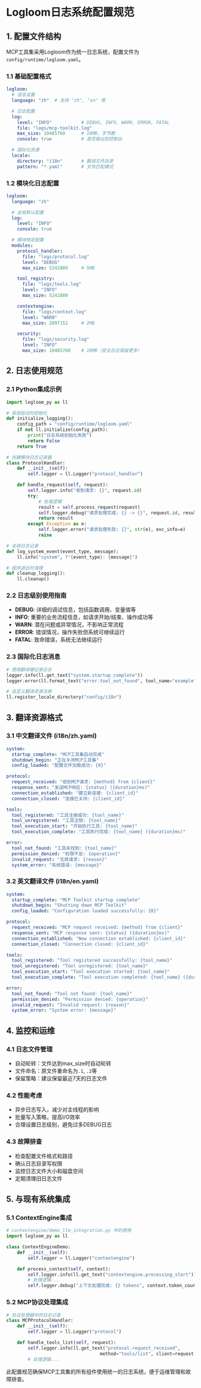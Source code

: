 # Logloom日志系统配置规范

## 1. 配置文件结构

MCP工具集采用Logloom作为统一日志系统，配置文件为`config/runtime/logloom.yaml`。

### 1.1 基础配置格式
```yaml
logloom:
  # 语言设置
  language: "zh"  # 支持 "zh", "en" 等

  # 日志配置
  log:
    level: "INFO"           # DEBUG, INFO, WARN, ERROR, FATAL
    file: "logs/mcp-toolkit.log"
    max_size: 10485760      # 10MB，字节数
    console: true           # 是否输出到控制台

  # 国际化资源
  locale:
    directory: "i18n"       # 翻译文件目录
    pattern: "*.yaml"       # 文件匹配模式
```

### 1.2 模块化日志配置
```yaml
logloom:
  language: "zh"

  # 全局默认配置
  log:
    level: "INFO"
    console: true

  # 模块特定配置
  modules:
    protocol_handler:
      file: "logs/protocol.log"
      level: "DEBUG"
      max_size: 5242880     # 5MB

    tool_registry:
      file: "logs/tools.log"
      level: "INFO"
      max_size: 5242880

    contextengine:
      file: "logs/context.log"
      level: "WARN"
      max_size: 2097152     # 2MB

    security:
      file: "logs/security.log"
      level: "INFO"
      max_size: 10485760    # 10MB（安全日志保留更多）
```

## 2. 日志使用规范

### 2.1 Python集成示例
```python
import logloom_py as ll

# 系统启动时初始化
def initialize_logging():
    config_path = "config/runtime/logloom.yaml"
    if not ll.initialize(config_path):
        print("日志系统初始化失败")
        return False
    return True

# 创建模块日志记录器
class ProtocolHandler:
    def __init__(self):
        self.logger = ll.Logger("protocol_handler")

    def handle_request(self, request):
        self.logger.info("收到请求: {}", request.id)
        try:
            # 处理逻辑
            result = self.process_request(request)
            self.logger.debug("请求处理完成: {} -> {}", request.id, result.status)
            return result
        except Exception as e:
            self.logger.error("请求处理失败: {}", str(e), exc_info=e)
            raise

# 全局日志记录
def log_system_event(event_type, message):
    ll.info("system", f"{event_type}: {message}")

# 程序退出时清理
def cleanup_logging():
    ll.cleanup()
```

### 2.2 日志级别使用指南

- **DEBUG**: 详细的调试信息，包括函数调用、变量值等
- **INFO**: 重要的业务流程信息，如请求开始/结束、操作成功等
- **WARN**: 潜在问题或异常情况，不影响正常流程
- **ERROR**: 错误情况，操作失败但系统可继续运行
- **FATAL**: 致命错误，系统无法继续运行

### 2.3 国际化日志消息
```python
# 使用翻译键记录日志
logger.info(ll.get_text("system.startup_complete"))
logger.error(ll.format_text("error.tool_not_found", tool_name="example"))

# 自定义翻译资源注册
ll.register_locale_directory("config/i18n")
```

## 3. 翻译资源格式

### 3.1 中文翻译文件 (i18n/zh.yaml)
```yaml
system:
  startup_complete: "MCP工具集启动完成"
  shutdown_begin: "正在关闭MCP工具集"
  config_loaded: "配置文件加载成功: {0}"

protocol:
  request_received: "收到MCP请求: {method} from {client}"
  response_sent: "发送MCP响应: {status} ({duration}ms)"
  connection_established: "建立新连接: {client_id}"
  connection_closed: "连接已关闭: {client_id}"

tools:
  tool_registered: "工具注册成功: {tool_name}"
  tool_unregistered: "工具注销: {tool_name}"
  tool_execution_start: "开始执行工具: {tool_name}"
  tool_execution_complete: "工具执行完成: {tool_name} ({duration}ms)"

error:
  tool_not_found: "工具未找到: {tool_name}"
  permission_denied: "权限不足: {operation}"
  invalid_request: "无效请求: {reason}"
  system_error: "系统错误: {message}"
```

### 3.2 英文翻译文件 (i18n/en.yaml)
```yaml
system:
  startup_complete: "MCP Toolkit startup complete"
  shutdown_begin: "Shutting down MCP Toolkit"
  config_loaded: "Configuration loaded successfully: {0}"

protocol:
  request_received: "MCP request received: {method} from {client}"
  response_sent: "MCP response sent: {status} ({duration}ms)"
  connection_established: "New connection established: {client_id}"
  connection_closed: "Connection closed: {client_id}"

tools:
  tool_registered: "Tool registered successfully: {tool_name}"
  tool_unregistered: "Tool unregistered: {tool_name}"
  tool_execution_start: "Tool execution started: {tool_name}"
  tool_execution_complete: "Tool execution completed: {tool_name} ({duration}ms)"

error:
  tool_not_found: "Tool not found: {tool_name}"
  permission_denied: "Permission denied: {operation}"
  invalid_request: "Invalid request: {reason}"
  system_error: "System error: {message}"
```

## 4. 监控和运维

### 4.1 日志文件管理
- 自动轮转：文件达到max_size时自动轮转
- 文件命名：原文件重命名为`.1`, `.2`等
- 保留策略：建议保留最近7天的日志文件

### 4.2 性能考虑
- 异步日志写入，减少对主线程的影响
- 批量写入策略，提高I/O效率
- 合理设置日志级别，避免过多DEBUG日志

### 4.3 故障排查
- 检查配置文件格式和路径
- 确认日志目录写权限
- 监控日志文件大小和磁盘空间
- 定期清理旧日志文件

## 5. 与现有系统集成

### 5.1 ContextEngine集成
```python
# contextengine/demo_llm_integration.py 中的使用
import logloom_py as ll

class ContextEngineDemo:
    def __init__(self):
        self.logger = ll.Logger("contextengine")

    def process_context(self, context):
        self.logger.info(ll.get_text("contextengine.processing_start"))
        # 处理逻辑...
        self.logger.debug("上下文处理完成: {} tokens", context.token_count)
```

### 5.2 MCP协议处理集成
```python
# 协议处理器中的日志记录
class MCPProtocolHandler:
    def __init__(self):
        self.logger = ll.Logger("protocol")

    def handle_tools_list(self, request):
        self.logger.info(ll.get_text("protocol.request_received",
                                   method="tools/list", client=request.client_id))
        # 处理逻辑...
```

此配置规范确保MCP工具集的所有组件使用统一的日志系统，便于运维管理和故障排查。
